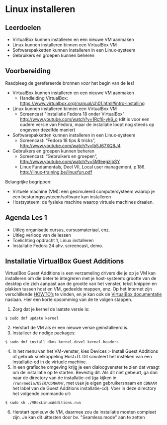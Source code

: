 # Linux installeren

## Leerdoelen

- VirtualBox kunnen installeren en een nieuwe VM aanmaken
- Linux kunnen installeren binnen een VirtualBox VM
- Softwarepakketten kunnen installeren in een Linux-systeem
- Gebruikers en groepen kunnen beheren

## Voorbereiding

Raadpleeg de gerefereerde bronnen *voor* het begin van de les!

- VirtualBox kunnen installeren en een nieuwe VM aanmaken
    - Handleiding VirtualBox: <https://www.virtualbox.org/manual/ch01.html#intro-installing>
- Linux kunnen installeren binnen een VirtualBox VM
    - Screencast "Installatie Fedora 18 onder VirtualBox" <http://www.youtube.com/watch?v=1Rcf8-yk6_o> (dit is voor een oudere versie van Fedora, maar de installatie loopt nog steeds op ongeveer dezelfde manier)
- Softwarepakketten kunnen installeren in een Linux-systeem
    - Screencast: “Fedora 18 tips & tricks”, <http://www.youtube.com/watch?v=Ib5J67XQ8J4>
- Gebruikers en groepen kunnen beheren
    - Screencast: “Gebruikers en groepen”, <http://www.youtube.com/watch?v=5MfeegzjbSY>
    - Linux Fundamentals, Deel VII, Local user management, p.186. <http://linux-training.be/linuxfun.pdf>

Belangrijke begrippen:

- Virtuele machine (VM): een gesimuleerd computersysteem waarop je een besturingssysteem/software kan installeren
- Hostsysteem: de fysieke machine waarop virtuele machines draaien.


## Agenda Les 1

- Uitleg organisatie cursus, cursusmateriaal, enz.
- Uitleg verloop van de lessen
- Toelichting opdracht 1, Linux installeren
- Installatie Fedora 24 ahv. screencast, demo.

## Installatie VirtualBox Guest Additions

VirtualBox Guest Additions is een verzameling drivers die je op je VM kan installeren om die beter te integreren met je host-systeem: grootte van de desktop die zich aanpast aan de grootte van het venster, tekst knippen en plakken tussen host en VM, gedeelde mappen, enz. Op het Internet zijn verschillende [HOWTO’s](http://www.if-not-true-then-false.com/2010/install-virtualbox-guest-additions-on-fedora-centos-red-hat-rhel/) te vinden, en je kan ook de [VirtualBox documentatie](https://www.virtualbox.org/manual/ch04.html) naslaan. Hier een korte opsomming van de te volgen stappen.

1. Zorg dat je kernel de laatste versie is:

```console
$ sudo dnf update kernel
```

2. Herstart de VM als er een nieuwe versie geïnstalleerd is.
3. Installeer de nodige packages:

```console
$ sudo dnf install dkms kernel-devel kernel-headers
```

4. In het menu van het VM-venster, kies Devices > Install Guest Additions of gebruik snelkoppeling Host+D. Dit simuleert het insteken van een installatie-cd in de virtuele machine.
5. In een grafische omgeving krijg je een dialoogvenster te zien dat vraagt om de installatie op te starten. Bevestig dit. Als dit niet gebeurt, ga dan naar de directory van de installatie-cd (ga kijken in `/run/media/USER/CDNAAM/`, met `USER` je eigen gebruikersnaam en `CDNAAM` het label van de Guest Additions installatie-cd). Voer in deze directory het volgende commando uit:

```console
$ sudo sh ./VBoxLinuxAdditions.run
```

6. Herstart opnieuw de VM, daarmee zou de installatie moeten compleet zijn. Je kan dit uittesten door bv. "Seamless mode" aan te zetten

